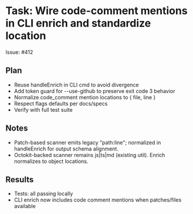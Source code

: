 # Task: Wire code-comment mentions in CLI enrich and standardize location

Issue: #412

## Plan

- Reuse handleEnrich in CLI cmd to avoid divergence
- Add token guard for --use-github to preserve exit code 3 behavior
- Normalize code_comment mention locations to { file, line }
- Respect flags defaults per docs/specs
- Verify with full test suite

## Notes

- Patch-based scanner emits legacy "path:line"; normalized in handleEnrich for output schema alignment.
- Octokit-backed scanner remains js|ts|md (existing util). Enrich normalizes to object locations.

## Results

- Tests: all passing locally
- CLI enrich now includes code comment mentions when patches/files available
